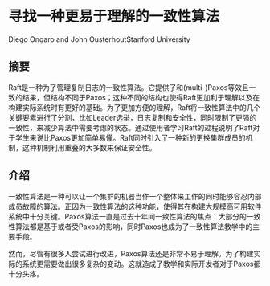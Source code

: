 # 寻找一种更易于理解的一致性算法

Diego Ongaro and John OusterhoutStanford University

## 摘要

Raft是一种为了管理复制日志的一致性算法。它提供了和(multi-)Paxos等效且一致的结果，但结构不同于Paxos；这种不同的结构也使得Raft更加利于理解以及在构建实际系统时有更好的基础。为了更加方便的理解，Raft将一致性算法中的几个关键要素进行了分割，比如Leader选举，日志复制和安全性，同时限制了更强的一致性，来减少算法中需要考虑的状态。通过使用者学习Raft的过程说明了Raft对于学生来说比Paxos更加简单易懂。Raft同时引入了一种新的更换集群成员的机制，这种机制利用重叠的大多数来保证安全性。

## 介绍

一致性算法是一种可以让一个集群的机器当作一个整体来工作的同时能够容忍内部成员故障的算法。正因为一致性算法的这种功能，使得其在构建大规模高可用软件系统中十分关键。Paxos算法一直是过去十年间一致性算法的焦点：大部分的一致性算法都是基于或者受Paxos的影响，同时Paxos也成为了一致性算法教学中的主要手段。

然而，尽管有很多人尝试进行改进，Paxos算法还是非常不易于理解。为了构建实际的系统更需要做出很多复杂的变动。这就造成了教学和实际开发者对于Paxos都十分头疼。

